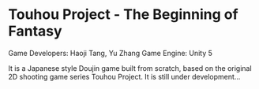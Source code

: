 # Touhou Project - The Beginning of Fantasy

Game Developers: Haoji Tang, Yu Zhang
Game Engine: Unity 5

It is a Japanese style Doujin game built from scratch, based on the original 2D shooting game series Touhou Project.
It is still under development...
